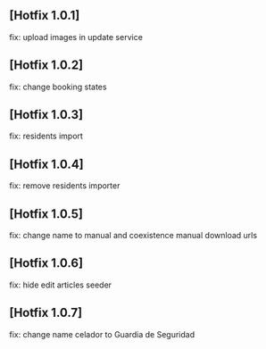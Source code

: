 ## [Hotfix 1.0.1]
fix: upload images in update service

## [Hotfix 1.0.2]
fix: change booking states

## [Hotfix 1.0.3]
fix: residents import

## [Hotfix 1.0.4]
fix: remove residents importer 

## [Hotfix 1.0.5]
fix: change name to manual and coexistence manual download urls

## [Hotfix 1.0.6]
fix: hide edit articles seeder

## [Hotfix 1.0.7]
fix: change name celador to Guardia de Seguridad
